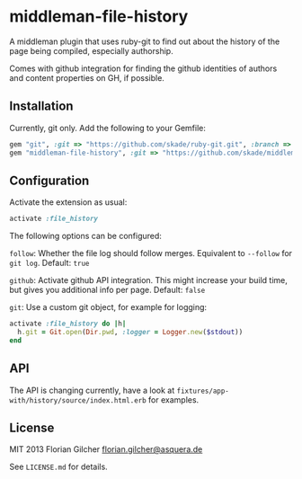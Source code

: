 # middleman-file-history

A middleman plugin that uses ruby-git to find out about the history of the page being compiled, especially authorship.

Comes with github integration for finding the github identities of authors and content properties on GH, if possible.

## Installation

Currently, git only. Add the following to your Gemfile:

```ruby
gem "git", :git => "https://github.com/skade/ruby-git.git", :branch => "feature/log-follow"
gem "middleman-file-history", :git => "https://github.com/skade/middleman-file-history.git"
```

## Configuration

Activate the extension as usual:

```ruby
activate :file_history
```

The following options can be configured:

`follow`: Whether the file log should follow merges. Equivalent to `--follow` for `git log`. Default: `true`

`github`: Activate github API integration. This might increase your build time, but gives you additional info per page. Default: `false`

`git`: Use a custom git object, for example for logging:

```ruby
activate :file_history do |h|
  h.git = Git.open(Dir.pwd, :logger = Logger.new($stdout))
end
```

## API

The API is changing currently, have a look at `fixtures/app-with/history/source/index.html.erb` for examples.

## License

MIT 2013 Florian Gilcher <florian.gilcher@asquera.de>

See `LICENSE.md` for details.
